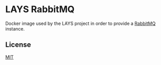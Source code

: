 # LAYS RabbitMQ

Docker image used by the LAYS project in order to provide a [RabbitMQ][1] instance.

## License

[MIT][2]

 [1]: http://www.rabbitmq.com/
 [2]: http://opensource.org/licenses/MIT
